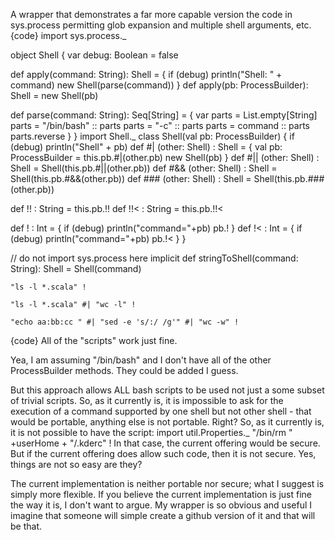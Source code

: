A wrapper that demonstrates a far more capable version the code in sys.process
permitting glob expansion and multiple shell arguments, etc. 
{code}
import sys.process._

object Shell {
  var debug: Boolean = false

  def apply(command: String): Shell = {
if (debug) println("Shell: " + command)
    new Shell(parse(command))
  }
  def apply(pb: ProcessBuilder): Shell = new Shell(pb)

  def parse(command: String): Seq[String] = {
    var parts = List.empty[String]
    parts = "/bin/bash" :: parts
    parts = "-c" :: parts 
    parts = command :: parts
    parts.reverse
  }
}
import Shell._
class Shell(val pb: ProcessBuilder) {
if (debug) println("Shell" + pb)
  def #| (other: Shell) : Shell = {
    val pb: ProcessBuilder = this.pb.#|(other.pb)
    new Shell(pb)
  }
  def #|| (other: Shell) : Shell = Shell(this.pb.#||(other.pb))
  def #&& (other: Shell) : Shell = Shell(this.pb.#&&(other.pb))
  def ### (other: Shell) : Shell = Shell(this.pb.###(other.pb))

  def !!  : String = this.pb.!!
  def !!< : String = this.pb.!!<

  def ! : Int = {
if (debug) println("command="+pb)
    pb.!
  }
  def !< : Int = {
if (debug) println("command="+pb)
    pb.!<
  }
}

// do not import sys.process here 
  implicit def stringToShell(command: String): Shell = Shell(command)

    "ls -l *.scala" !

    "ls -l *.scala" #| "wc -l" !

    "echo aa:bb:cc " #| "sed -e 's/:/ /g'" #| "wc -w" !
{code}
All of the "scripts" work just fine. 

Yea, I am assuming "/bin/bash" and I don't have all of the
other ProcessBuilder methods. They could be added I guess. 

But this approach allows ALL bash scripts to be used not just a some subset
of trivial scripts.
So, as it currently is, it is impossible to ask for the execution of a command supported by one shell but not other shell - that would be portable, anything else is not portable. Right?
So, as it currently is, it is not possible to have the script:
import util.Properties._
"/bin/rm " +userHome + "/.kderc" !
In that case, the current offering would be secure. But if the current offering does allow such code, then it is not secure.
Yes, things are not so easy are they?

The current implementation is neither portable nor secure;
what I suggest is simply more flexible.
If you believe the current implementation is just fine the way it is,
I don't want to argue. My wrapper is so obvious and useful I imagine that someone will simple create a github version of it and that will be that.
